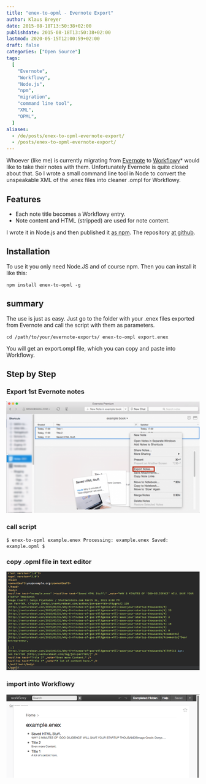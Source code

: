 ```yaml
---
title: "enex-to-opml - Evernote Export"
author: Klaus Breyer
date: 2015-08-18T13:50:38+02:00
publishdate: 2015-08-18T13:50:38+02:00
lastmod: 2020-05-15T12:00:59+02:00
draft: false
categories: ["Open Source"]
tags:
  [
    "Evernote",
    "Workflowy",
    "Node.js",
    "npm",
    "migration",
    "command line tool",
    "XML",
    "OPML",
  ]
aliases:
  - /de/posts/enex-to-opml-evernote-export/
  - /posts/enex-to-opml-evernote-export/
---
```


Whoever (like me) is currently migrating from [Evernote](https://evernote.com/intl/de/) to [Workflowy](https://workflowy.com/invite/2ede5294.lnx)\* would like to take their notes with them. Unfortunately Evernote is quite closed about that. So I wrote a small command line tool in Node to convert the unspeakable XML of the .enex files into cleaner .ompl for Workflowy.

## Features

- Each note title becomes a Workflowy entry.
- Note content and HTML (stripped) are used for note content.

I wrote it in Node.js and then published it [as npm](https://www.npmjs.com/package/enex-to-opml). The repository [at github](https://github.com/klausbreyer/enex-to-opml).

## Installation

To use it you only need Node.JS and of course npm. Then you can install it like this:

```
npm install enex-to-opml -g
```

## summary

The use is just as easy. Just go to the folder with your .enex files exported from Evernote and call the script with them as parameters.

```
cd /path/to/your/evernote-exports/ enex-to-ompl export.enex
```

You will get an export.ompl file, which you can copy and paste into Workflowy.

## Step by Step

### Export 1st Evernote notes

![](evernote-1024x590.png)

### call script

```
$ enex-to-opml example.enex Processing: example.enex Saved: example.opml $
```

### copy .opml file in text editor

![](code.png)

### import into Workflowy

![](workflowy.png)
